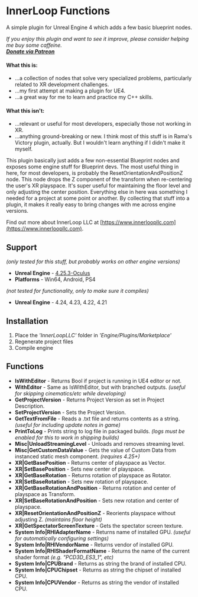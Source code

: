 # InnerLoop Functions

A simple plugin for Unreal Engine 4 which adds a few basic blueprint nodes.

*If you enjoy this plugin and want to see it improve, please consider helping me buy some caffeine.<br>
[**Donate via Patreon**](https://www.patreon.com/innerloopllc)*

#### What this is:
+ ...a collection of nodes that solve very specialized problems, particularly related to XR development challenges.
+ ...my first attempt at making a plugin for UE4.
+ ...a great way for me to learn and practice my C++ skills.

#### What this isn't:
+ ...relevant or useful for most developers, especially those not working in XR.
+ ...anything ground-breaking or new. I think most of this stuff is in Rama's Victory plugin, actually. But I wouldn't learn anything if I didn't make it myself.

This plugin basically just adds a few non-essential Blueprint nodes and exposes some engine stuff for Blueprint devs. The most useful thing in here, for most developers, is probably the ResetOrientationAndPositionZ node. This node drops the Z component of the transform when re-centering the user's XR playspace. It's super useful for maintaining the floor level and only adjusting the center position.
Everything else in here was something I needed for a project at some point or another. By collecting that stuff into a plugin, it makes it really easy to bring changes with me across engine versions.

Find out more about InnerLoop LLC at [https://www.innerloopllc.com](https://www.innerloopllc.com).

## Support
*(only tested for this stuff, but probably works on other engine versions)*
* **Unreal Engine** - [4.25.3-Oculus](https://github.com/Oculus-VR/UnrealEngine)
* **Platforms** - Win64, Android, PS4

*(not tested for functionality, only to make sure it compiles)*
* **Unreal Engine** - 4.24, 4.23, 4.22, 4.21

## Installation
1) Place the *'InnerLoopLLC'* folder in *'Engine/Plugins/Marketplace'*<br>
2) Regenerate project files<br>
3) Compile engine<br>

## Functions
* **IsWithEditor** - Returns Bool if project is running in UE4 editor or not.<br>
* **WithEditor** - Same as IsWithEditor, but with branched outputs. *(useful for skipping cinematics/etc while developing)*<br>
* **GetProjectVersion** - Returns Project Version as set in Project Description.<br>
* **SetProjectVersion** - Sets the Project Version.<br>
* **GetTextFromFile** - Reads a .txt file and returns contents as a string. *(useful for including update notes in game)*<br>
* **PrintToLog** - Prints string to log file in packaged builds. *(logs must be enabled for this to work in shipping builds)*<br>
* **Misc|UnloadStreamingLevel** - Unloads and removes streaming level.<br>
* **Misc|GetCustomDataValue** - Gets the value of Custom Data from instanced static mesh component. *(requires 4.25+)*<br>
* **XR|GetBasePosition** - Returns center of playspace as Vector.<br>
* **XR|SetBasePosition** - Sets new center of playspace.<br>
* **XR|GetBaseRotation** - Returns rotation of playspace as Rotator.<br>
* **XR|SetBaseRotation** - Sets new rotation of playspace.<br>
* **XR|GetBaseRotationAndPosition** - Returns rotation and center of playspace as Transform.<br>
* **XR|SetBaseRotationAndPosition** - Sets new rotation and center of playspace.<br>
* **XR|ResetOrientationAndPositionZ** - Reorients playspace without adjusting Z. *(maintains floor height)*<br>
* **XR|GetSpectatorScreenTexture** - Gets the spectator screen texture.<br>
* **System Info|RHIAdapterName** - Returns name of installed GPU. *(useful for automatically configuring settings)*<br>
* **System Info|RHIVendorName** - Returns vendor of installed GPU.<br>
* **System Info|RHIShaderFormatName** - Returns the name of the current shader format *(e.g. "PCD3D_ES3_1", etc)*<br>
* **System Info|CPUBrand** - Returns as string the brand of installed CPU.<br>
* **System Info|CPUChipset** - Returns as string the chipset of installed CPU.<br>
* **System Info|CPUVendor** - Returns as string the vendor of installed CPU.<br>
